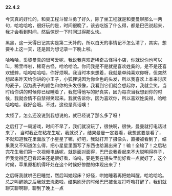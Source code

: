 #### 22.4.2

今天真的好忙的，和臭工程斗智斗勇了好久，除了坐工程就是和曼曼聊那么一两句，哈哈哈哈，很好玩的是，时间很晚了，该去吃饭了什么得，都是巴巴说起来，我才会看到时间，然后惊讶一下时间过得那么快。

黑黑，这一天得日记其实是第二天补的，所以白天的事情记不怎么清了，其实，想要补上这一天，还是因为想记录一下晚上啦。

哈哈哈，奚黎曼真的很可爱呢，我说我喜欢逛稀奇古怪得小店，你就说你也可以叫，稀里哗啦，稀奇古怪，哈哈哈哈。你问我是不是就是喜欢姓奚的。是不是还喜欢蟋蟀，哈哈哈哈哈，你好烦啊。我当时本来想着，我就是单纯喜欢你呀，但突然想起来昨天给你讲的小王子，小狐狸说因为你金色的头发，所以我喜欢上本来讨厌的麦子，因为麦子的颜色和你的头发很像，我看到它们就会想起你，我就会笑。当时给你讲的时候你已经睡着了，我觉得他写的好真实，因为每次当我想到你的时候，我就会情不自禁得笑起来。我就告诉你，因为喜欢你，所以喜欢姓奚得，哈哈哈哈哈，我好会哦。不过，这也是真话噢！

太怪了，怎么还没说到我想说的，就已经说了那么多了呀！

之后打了一局游戏，时间不早了，我们就没玩了，很快啊，很快，曼曼就打电话过来了， 当时我正在粘花生呢，我就说了，结果曼曼一定要看，我想这要是看了，不就知道我在里面放了小星星了嘛，好吧，我就打开了摄像头，直接被看到了，结果我又不知道怎么得，把小星星里面写了东西也给漏出来了！输！全输了！之后粘完花生我们第一次视频电话呢，就是面对面得，巴巴说我看起来不大聪明得样子，但我觉得巴巴看起来还是很好看，呜呜，要是我在镜头里能好看一点就好了，这个时候，苹果原相机得坏处在这个时候好惨酷的体现出来了！

之后呀我就哄巴巴睡觉，然后叫她起床？好怪，哄她睡着再把她叫醒，哈哈哈哈。总之叫醒她之后我就去洗漱啦，结果刷牙的时候巴巴被舍友打呼噜打醒了，我们就聊天聊啊聊，聊到了晚上一点